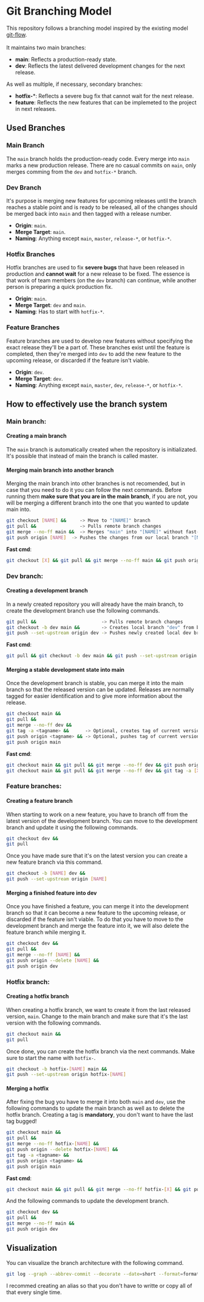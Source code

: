 # Git Branching Model

This repository follows a branching model inspired by the existing model [git-flow](https://nvie.com/posts/a-successful-git-branching-model/). 
<br><br>
It maintains two main branches:

- **main**: Reflects a production-ready state.
- **dev**: Reflects the latest delivered development changes for the next release.

As well as multiple, if necessary, secondary branches:
- **hotfix-***: Reflects a severe bug fix that cannot wait for the next release.
- **feature**: Reflects the new features that can be implemeted to the project in next releases.

## Used Branches

### Main Branch
The `main` branch holds the production-ready code. Every merge into `main` marks a new production release. There are no casual commits on `main`, only merges comming from the `dev` and `hotfix-*` branch.

### Dev Branch
It's purpose is merging new features for upcoming releases until the branch reaches a stable point and is ready to be released, all of the changes should be merged back into `main` and then tagged with a release number.
- **Origin**: `main`.
- **Merge Target**: `main`.
- **Naming**: Anything except `main`, `master`, `release-*`, or `hotfix-*`.

### Hotfix Branches
Hotfix branches are used to fix **severe bugs** that have been released in production and **cannot wait** for a new release to be fixed. The essence is that work of team members (on the `dev` branch) can continue, while another person is preparing a quick production fix.
- **Origin**: `main`.
- **Merge Target**: `dev` and `main`.
- **Naming**: Has to start with `hotfix-*`.

### Feature Branches
Feature branches are used to develop new features without specifying the exact release they'll be a part of. These branches exist until the feature is completed, then they're merged into `dev` to add the new feature to the upcoming release, or discarded if the feature isn't viable.
- **Origin**: `dev`.
- **Merge Target**: `dev`.
- **Naming**: Anything except `main`, `master`, `dev`, `release-*`, or `hotfix-*`.

## How to effectively use the branch system
### Main branch:
#### Creating a main branch
The `main` branch is automatically created when the repository is initializated. It's possible that instead of main the branch is called master.

#### Merging main branch into another branch
Merging the main branch into other branches is not recomended, but in case that you need to do it you can follow the next commands. Before running them **make sure that you are in the main branch**, if you are not, you will be merging a different branch into the one that you wanted to update main into.
```sh
git checkout [NAME] &&     -> Move to "[NAME]" branch
git pull &&                -> Pulls remote branch changes
git merge --no-ff main &&  -> Merges "main" into "[NAME]" without fast-forward (keeps historical info of the dev branch)
git push origin [NAME]  -> Pushes the changes from our local branch "[NAME]" to the remote branch "[NAME]" (origin). Equal to git push while on the [NAME] branch.
```
**Fast cmd**:
```sh
git checkout [X] && git pull && git merge --no-ff main && git push origin [X]
```

### Dev branch:
#### Creating a development branch
In a newly created repository you will already have the main branch, to create the development branch use the following commands.
```sh
git pull &&                        -> Pulls remote branch changes
git checkout -b dev main &&        -> Creates local branch "dev" from branch "main"
git push --set-upstream origin dev -> Pushes newly created local dev branch to the repository
```
**Fast cmd**:
```sh
git pull && git checkout -b dev main && git push --set-upstream origin dev
```

#### Merging a stable development state into main
Once the development branch is stable, you can merge it into the main branch so that the released version can be updated. Releases are normally tagged for easier identification and to give more information about the release.
```sh
git checkout main &&
git pull &&
git merge --no-ff dev &&
git tag -a <tagname> &&      -> Optional, creates tag of current version of main. Ex: v1.0
git push origin <tagname> && -> Optional, pushes tag of current version of main
git push origin main
```
**Fast cmd**:
```sh
git checkout main && git pull && git merge --no-ff dev && git push origin main
git checkout main && git pull && git merge --no-ff dev && git tag -a [X] && git push origin [X] && git push origin main
```

### Feature branches:
#### Creating a feature branch
When starting to work on a new feature, you have to branch off from the latest version of the development branch. You can move to the development branch and update it using the following commands.
```sh
git checkout dev &&
git pull
```

Once you have made sure that it's on the latest version you can create a new feature branch via this command.
```sh
git checkout -b [NAME] dev &&
git push --set-upstream origin [NAME]
```

#### Merging a finished feature into dev
Once you have finished a feature, you can merge it into the development branch so that it can become a new feature to the upcoming release, or discarded if the feature isn't viable. To do that you have to move to the development branch and merge the feature into it, we will also delete the feature branch while merging it.
```sh
git checkout dev &&
git pull &&
git merge --no-ff [NAME] &&
git push origin --delete [NAME] &&
git push origin dev
```

### Hotfix branch:
#### Creating a hotfix branch
When creating a hotfix branch, we want to create it from the last released version, `main`. Change to the main branch and make sure that it's the last version with the following commands.
```sh
git checkout main &&
git pull
```

Once done, you can create the hotfix branch via the next commands. Make sure to start the name with `hotfix-`.
```sh
git checkout -b hotfix-[NAME] main &&
git push --set-upstream origin hotfix-[NAME]
```

#### Merging a hotfix
After fixing the bug you have to merge it into both `main` and `dev`, use the following commands to update the main branch as well as to delete the hotfix branch. Creating a tag is **mandatory**, you don't want to have the last tag bugged!
```sh
git checkout main &&
git pull &&
git merge --no-ff hotfix-[NAME] &&
git push origin --delete hotfix-[NAME] &&
git tag -a <tagname> &&
git push origin <tagname> &&
git push origin main
```
**Fast cmd**:
```sh
git checkout main && git pull && git merge --no-ff hotfix-[X] && git push origin --delete hotfix-[X] && git tag -a [X] && git push origin [X] && git push origin main
```

And the following commands to update the development branch.
```sh
git checkout dev &&
git pull &&
git merge --no-ff main &&
git push origin dev
```

## Visualization
You can visualize the branch architecture with the following command.
```sh
git log --graph --abbrev-commit --decorate --date=short --format=format:'%C(bold blue)%h%C(reset) - %C(bold cyan)%ad%C(reset) %C(bold green)(%ar)%C(reset)%C(auto)%d%C(reset)%n'' %C(white)%s%C(reset) %C(dim white)- %an%C(reset)'
```
I recommed creating an alias so that you don't have to writte or copy all of that every single time.
